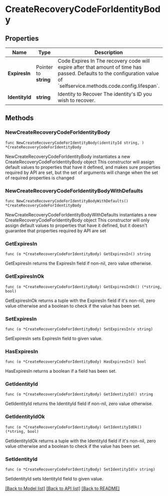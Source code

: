 # CreateRecoveryCodeForIdentityBody

## Properties

Name | Type | Description | Notes
------------ | ------------- | ------------- | -------------
**ExpiresIn** | Pointer to **string** | Code Expires In  The recovery code will expire after that amount of time has passed. Defaults to the configuration value of &#x60;selfservice.methods.code.config.lifespan&#x60;. | [optional] 
**IdentityId** | **string** | Identity to Recover  The identity&#39;s ID you wish to recover. | 

## Methods

### NewCreateRecoveryCodeForIdentityBody

`func NewCreateRecoveryCodeForIdentityBody(identityId string, ) *CreateRecoveryCodeForIdentityBody`

NewCreateRecoveryCodeForIdentityBody instantiates a new CreateRecoveryCodeForIdentityBody object
This constructor will assign default values to properties that have it defined,
and makes sure properties required by API are set, but the set of arguments
will change when the set of required properties is changed

### NewCreateRecoveryCodeForIdentityBodyWithDefaults

`func NewCreateRecoveryCodeForIdentityBodyWithDefaults() *CreateRecoveryCodeForIdentityBody`

NewCreateRecoveryCodeForIdentityBodyWithDefaults instantiates a new CreateRecoveryCodeForIdentityBody object
This constructor will only assign default values to properties that have it defined,
but it doesn't guarantee that properties required by API are set

### GetExpiresIn

`func (o *CreateRecoveryCodeForIdentityBody) GetExpiresIn() string`

GetExpiresIn returns the ExpiresIn field if non-nil, zero value otherwise.

### GetExpiresInOk

`func (o *CreateRecoveryCodeForIdentityBody) GetExpiresInOk() (*string, bool)`

GetExpiresInOk returns a tuple with the ExpiresIn field if it's non-nil, zero value otherwise
and a boolean to check if the value has been set.

### SetExpiresIn

`func (o *CreateRecoveryCodeForIdentityBody) SetExpiresIn(v string)`

SetExpiresIn sets ExpiresIn field to given value.

### HasExpiresIn

`func (o *CreateRecoveryCodeForIdentityBody) HasExpiresIn() bool`

HasExpiresIn returns a boolean if a field has been set.

### GetIdentityId

`func (o *CreateRecoveryCodeForIdentityBody) GetIdentityId() string`

GetIdentityId returns the IdentityId field if non-nil, zero value otherwise.

### GetIdentityIdOk

`func (o *CreateRecoveryCodeForIdentityBody) GetIdentityIdOk() (*string, bool)`

GetIdentityIdOk returns a tuple with the IdentityId field if it's non-nil, zero value otherwise
and a boolean to check if the value has been set.

### SetIdentityId

`func (o *CreateRecoveryCodeForIdentityBody) SetIdentityId(v string)`

SetIdentityId sets IdentityId field to given value.



[[Back to Model list]](../README.md#documentation-for-models) [[Back to API list]](../README.md#documentation-for-api-endpoints) [[Back to README]](../README.md)


